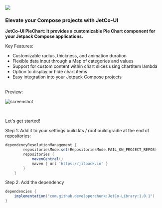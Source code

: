 [![](https://jitpack.io/v/developerchunk/JetCo-Library.svg)](https://jitpack.io/#developerchunk/JetCo-Library)

### Elevate your Compose projects with JetCo-UI

  **JetCo-UI PieChart: It provides a customizable Pie Chart component for your Jetpack Compose applications.**

Key Features:
  * Customizable radius, thickness, and animation duration
  * Flexible data input through a Map of categories and values
  * Support for custom content within chart slices using chartItem lambda
  * Option to display or hide chart items
  * Easy integration into your Jetpack Compose projects
<br>
Preview:<be>

![screenshot](https://github.com/user-attachments/assets/cd6aa475-6ae3-4d66-81ba-cc5ef272d533)


<br>

Let's get started!

Step 1: Add it to your settings.build.kts / root build.gradle at the end of repositories:
```gradle
dependencyResolutionManagement {
		repositoriesMode.set(RepositoriesMode.FAIL_ON_PROJECT_REPOS)
		repositories {
			mavenCentral()
			maven { url 'https://jitpack.io' }
		}
	}
```

Step 2. Add the dependency
```gradle
dependencies {
    implementation("com.github.developerchunk:JetCo-Library:1.0.1")
}
